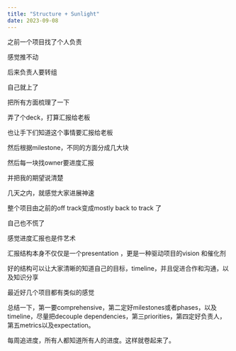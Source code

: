```yaml
---
title: "Structure + Sunlight"
date: 2023-09-08
---
```


之前一个项目找了个人负责

感觉推不动

后来负责人要转组

自己就上了

把所有方面梳理了一下

弄了个deck，打算汇报给老板

也让手下们知道这个事情要汇报给老板

然后根据milestone，不同的方面分成几大块

然后每一块找owner要进度汇报

并把我的期望说清楚

几天之内，就感觉大家进展神速

整个项目由之前的off track变成mostly back to track 了

自己也不慌了

感觉进度汇报也是件艺术

汇报结构本身不仅仅是一个presentation ，更是一种驱动项目的vision 和催化剂

好的结构可以让大家清晰的知道自己的目标，timeline，并且促进合作和沟通，以及知识分享

最近好几个项目都有类似的感觉

总结一下，第一要comprehensive，第二定好milestones或者phases，以及timeline，尽量把decouple dependencies，第三priorities，第四定好负责人，第五metrics以及expectation。

每周追进度，所有人都知道所有人的进度。这样就卷起来了。
